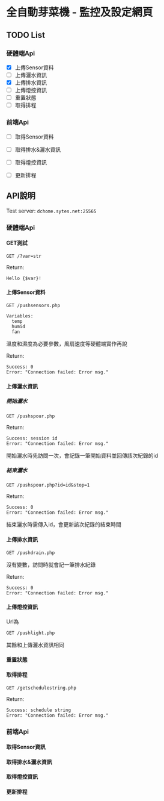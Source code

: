# 全自動芽菜機 - 監控及設定網頁

## TODO List
### 硬體端Api
- [x] 上傳Sensor資料
- [ ] 上傳灑水資訊
- [x] 上傳排水資訊
- [ ] 上傳燈控資訊
- [ ] 重置狀態
- [ ] 取得排程

### 前端Api
- [ ] 取得Sensor資料
- [ ] 取得排水&灑水資訊
- [ ] 取得燈控資訊
- [ ] 更新排程


## API說明

Test server: ```dchome.sytes.net:25565```

### 硬體端Api
#### GET測試
```
GET /?var=str
```
Return:
```
Hello {$var}!
```

#### 上傳Sensor資料
```
GET /pushsensors.php
```
```
Variables:
  temp
  humid
  fan
```
溫度和濕度為必要參數，風扇速度等硬體端實作再說

Return:
```
Success: 0
Error: "Connection failed: Error msg."
```

#### 上傳灑水資訊
##### 開始灑水
```
GET /pushspour.php
```
Return:
```
Success: session id
Error: "Connection failed: Error msg."
```
開始灑水時先訪問一次，會記錄一筆開始資料並回傳該次紀錄的id

##### 結束灑水
```
GET /pushspour.php?id=id&stop=1
```
Return:
```
Success: 0
Error: "Connection failed: Error msg."
```
結束灑水時需傳入id，會更新該次紀錄的結束時間


#### 上傳排水資訊
```
GET /pushdrain.php
```
沒有變數，訪問時就會記一筆排水紀錄

Return:
```
Success: 0
Error: "Connection failed: Error msg."
```

#### 上傳燈控資訊
Url為
```
GET /pushlight.php
```
其餘和上傳灑水資訊相同

#### 重置狀態

#### 取得排程
```
GET /getschedulestring.php
```
Return:
```
Success: schedule string
Error: "Connection failed: Error msg."
```

### 前端Api
#### 取得Sensor資訊

#### 取得排水&灑水資訊

#### 取得燈控資訊

#### 更新排程